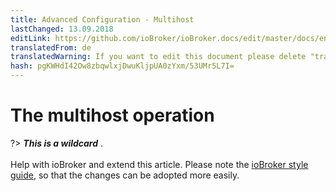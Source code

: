 ```yaml
---
title: Advanced Configuration - Multihost
lastChanged: 13.09.2018
editLink: https://github.com/ioBroker/ioBroker.docs/edit/master/docs/en/config/multihost.md
translatedFrom: de
translatedWarning: If you want to edit this document please delete "translatedFrom" field, elsewise this document will be translated automatically again
hash: pgKWHdI42Ow8zbqwlxjDwuKljpUA0zYxm/53UMr5L7I=
---
```

# The multihost operation
?> ***This is a wildcard*** . <br><br> Help with ioBroker and extend this article. Please note the [ioBroker style guide](community/styleguidedoc), so that the changes can be adopted more easily.